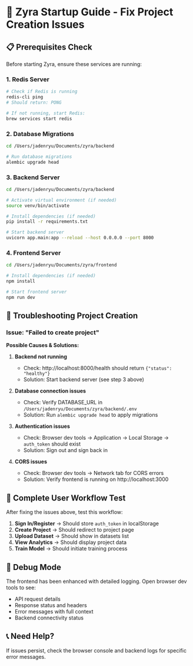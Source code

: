# 🚀 Zyra Startup Guide - Fix Project Creation Issues

## 📋 Prerequisites Check

Before starting Zyra, ensure these services are running:

### 1. **Redis Server**
```bash
# Check if Redis is running
redis-cli ping
# Should return: PONG

# If not running, start Redis:
brew services start redis
```

### 2. **Database Migrations**
```bash
cd /Users/jadenryu/Documents/zyra/backend

# Run database migrations
alembic upgrade head
```

### 3. **Backend Server**
```bash
cd /Users/jadenryu/Documents/zyra/backend

# Activate virtual environment (if needed)
source venv/bin/activate

# Install dependencies (if needed)
pip install -r requirements.txt

# Start backend server
uvicorn app.main:app --reload --host 0.0.0.0 --port 8000
```

### 4. **Frontend Server**
```bash
cd /Users/jadenryu/Documents/zyra/frontend

# Install dependencies (if needed)
npm install

# Start frontend server
npm run dev
```

## 🔧 Troubleshooting Project Creation

### Issue: "Failed to create project"

**Possible Causes & Solutions:**

1. **Backend not running**
   - Check: http://localhost:8000/health should return `{"status": "healthy"}`
   - Solution: Start backend server (see step 3 above)

2. **Database connection issues**
   - Check: Verify DATABASE_URL in `/Users/jadenryu/Documents/zyra/backend/.env`
   - Solution: Run `alembic upgrade head` to apply migrations

3. **Authentication issues**
   - Check: Browser dev tools -> Application -> Local Storage -> `auth_token` should exist
   - Solution: Sign out and sign back in

4. **CORS issues**
   - Check: Browser dev tools -> Network tab for CORS errors
   - Solution: Verify frontend is running on http://localhost:3000

## 🎯 Complete User Workflow Test

After fixing the issues above, test this workflow:

1. **Sign In/Register** → Should store `auth_token` in localStorage
2. **Create Project** → Should redirect to project page
3. **Upload Dataset** → Should show in datasets list
4. **View Analytics** → Should display project data
5. **Train Model** → Should initiate training process

## 🐛 Debug Mode

The frontend has been enhanced with detailed logging. Open browser dev tools to see:

- API request details
- Response status and headers  
- Error messages with full context
- Backend connectivity status

## 📞 Need Help?

If issues persist, check the browser console and backend logs for specific error messages.
